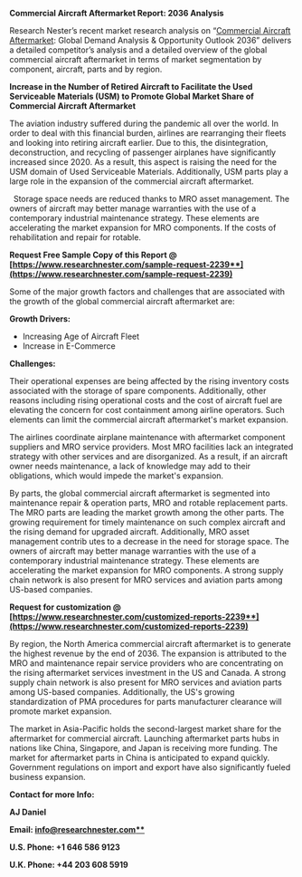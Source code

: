 ﻿**Commercial Aircraft Aftermarket Report: 2036 Analysis**

Research Nester’s recent market research analysis on “[Commercial Aircraft Aftermarket](https://www.researchnester.com/reports/commercial-aircraft-aftermarket-parts-market/2239): Global Demand Analysis & Opportunity Outlook 2036” delivers a detailed competitor’s analysis and a detailed overview of the global commercial aircraft aftermarket in terms of market segmentation by component, aircraft, parts and by region. 

**Increase in the Number of Retired Aircraft to Facilitate the Used Serviceable Materials (USM) to Promote Global Market Share of Commercial Aircraft Aftermarket** 

The aviation industry suffered during the pandemic all over the world. In order to deal with this financial burden, airlines are rearranging their fleets and looking into retiring aircraft earlier. Due to this, the disintegration, deconstruction, and recycling of passenger airplanes have significantly increased since 2020. As a result, this aspect is raising the need for the USM domain of Used Serviceable Materials. Additionally, USM parts play a large role in the expansion of the commercial aircraft aftermarket. 

` `Storage space needs are reduced thanks to MRO asset management. The owners of aircraft may better manage warranties with the use of a contemporary industrial maintenance strategy. These elements are accelerating the market expansion for MRO components. If the costs of rehabilitation and repair for rotable. 

**Request Free Sample Copy of this Report @ [https://www.researchnester.com/sample-request-2239**](https://www.researchnester.com/sample-request-2239)**

Some of the major growth factors and challenges that are associated with the growth of the global commercial aircraft aftermarket are:

**Growth Drivers:**

- Increasing Age of Aircraft Fleet
- Increase in E-Commerce 

**Challenges:**

Their operational expenses are being affected by the rising inventory costs associated with the storage of spare components. Additionally, other reasons including rising operational costs and the cost of aircraft fuel are elevating the concern for cost containment among airline operators. Such elements can limit the commercial aircraft aftermarket's market expansion. 

The airlines coordinate airplane maintenance with aftermarket component suppliers and MRO service providers. Most MRO facilities lack an integrated strategy with other services and are disorganized. As a result, if an aircraft owner needs maintenance, a lack of knowledge may add to their obligations, which would impede the market's expansion. 

By parts, the global commercial aircraft aftermarket is segmented into maintenance repair & operation parts, MRO and rotable replacement parts. The MRO parts are leading the market growth among the other parts. <a name="_hlk139984138"></a>The growing requirement for timely maintenance on such complex aircraft and the rising demand for upgraded aircraft. Additionally, MRO asset management contrib utes to a decrease in the need for storage space. The owners of aircraft may better manage warranties with the use of a contemporary industrial maintenance strategy. These elements are accelerating the market expansion for MRO components. A strong supply chain network is also present for MRO services and aviation parts among US-based companies. 

**Request for customization @ [https://www.researchnester.com/customized-reports-2239**](https://www.researchnester.com/customized-reports-2239)**

By region, the North America commercial aircraft aftermarket is to generate the highest revenue by the end of 2036. The expansion is attributed to the MRO and maintenance repair service providers who are concentrating on the rising aftermarket services investment in the US and Canada. A strong supply chain network is also present for MRO services and aviation parts among US-based companies. Additionally, the US's growing standardization of PMA procedures for parts manufacturer clearance will promote market expansion.

The market in Asia-Pacific holds the second-largest market share for the aftermarket for commercial aircraft. Launching aftermarket parts hubs in nations like China, Singapore, and Japan is receiving more funding. The market for aftermarket parts in China is anticipated to expand quickly. Government regulations on import and export have also significantly fueled business expansion.

**Contact for more Info:**

**AJ Daniel**

**Email: [info@researchnester.com**](mailto:info@researchnester.com)**

**U.S. Phone: +1 646 586 9123** 

**U.K. Phone: +44 203 608 5919**
